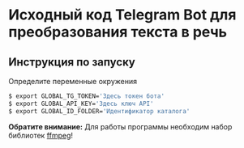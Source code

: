 # Исходный код Telegram Bot для преобразования текста в речь

## Инструкция по запуску
Определите переменные окружения
```sh
$ export GLOBAL_TG_TOKEN='Здесь токен бота'
$ export GLOBAL_API_KEY='Здесь ключ API'
$ export GLOBAL_ID_FOLDER='Идентификатор каталога'
```

**Обратите внимание:**
Для работы программы необходим набор библиотек [ffmpeg](https://ffmpeg.org/)!
